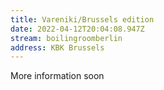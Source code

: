 ```yaml
---
title: Vareniki/Brussels edition
date: 2022-04-12T20:04:08.947Z
stream: boilingroomberlin
address: KBK Brussels
---
```

More information soon